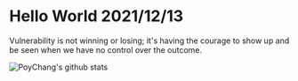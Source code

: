 # Hello World 2021/12/13

Vulnerability is not winning or losing; it's having the courage to show up and be seen when we have no control over the outcome.

![PoyChang's github stats](https://github-readme-stats.vercel.app/api?username=poychang&show_icons=true&theme=dracula)

